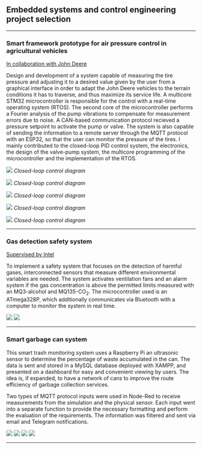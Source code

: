 ## Embedded systems and control engineering project selection

---
### Smart framework prototype for air pressure control in agricultural vehicles
[In collaboration with John Deere](https://www.deere.com/en/index.html)

Design and development of a system capable of measuring the tire pressure and adjusting it to a desired value given by the user from a graphical interface in order to adapt the John Deere vehicles to the terrain conditions it has to traverse, and thus maximize its service life. 
A multicore STM32 microcontroller is responsible for the control with a real-time operating system (RTOS). The second core of the microcontroller performs a Fourier analysis of the pump vibrations to compensate for measurement errors due to noise. A CAN-based communication protocol recieved a pressure setpoint to activate the pump or valve. The system is also capable of sending the information to a remote server through the MQTT protocol with an ESP32, so that the user can monitor the pressure of the tires. 
I mainly contributed to the closed-loop PID control system, the electronics, the design of the valve-pump system, the multicore programming of the microcontroller and the implementation of the RTOS.

<p>
    <img src="images/P1-control-diagram.png?raw=true"/>
    <em>Closed-loop control diagram</em>
</p>
<p>
    <img src="images/P1-schematic.png?raw=true"/>
    <em>Closed-loop control diagram</em>
</p>
<p>
    <img src="images/P1-3Dmodel.png?raw=true"/>
    <em>Closed-loop control diagram</em>
</p>
<p>
    <img src="images/P1-freq.png?raw=true"/>
    <em>Closed-loop control diagram</em>
</p>
<p>
    <img src="images/P1-GUI.png?raw=true"/>
    <em>Closed-loop control diagram</em>
</p>


---
### Gas detection safety system
[Supervised by Intel](https://www.intel.la/content/www/xl/es/homepage.html)

To implement a safety system that focuses on the detection of harmful gases, interconnected sensors that measure different environmental variables are needed. The system activates ventilation fans and an alarm system if the gas concentration is above the permitted limits measured with an MQ3-alcohol and MQ135-CO<sub>2</sub>. The microcontroller used is an ATmega328P, which additionally communicates via Bluetooth with a computer to monitor the system in real time.

<img src="images/P2-diagram.png?raw=true"/>
<img src="images/P2-schematic.png?raw=true"/>

---
### Smart garbage can system

This smart trash monitoring system uses a Raspberry Pi an ultrasonic sensor to determine the percentage of waste accumulated in the can. The data is sent and stored in a MySQL database deployed with XAMPP, and presented on a dashboard for easy and convenient viewing by users. The idea is, if expanded, to have a network of cans to improve the route efficiency of garbage collection services. 

Two types of MQTT protocol inputs were used in Node-Red to receive measurements from the simulation and the physical sensor. Each input went into a separate function to provide the necessary formatting and perform the evaluation of the requirements. The information was filtered and sent via email and Telegram notifications.

<img src="images/P3-dash.png?raw=true"/>
<img src="images/P3-map.png?raw=true"/>
<img src="images/P3-node.png?raw=true"/>
<img src="images/P3-uml.png?raw=true"/>

---
<p style="font-size:11px"></p>